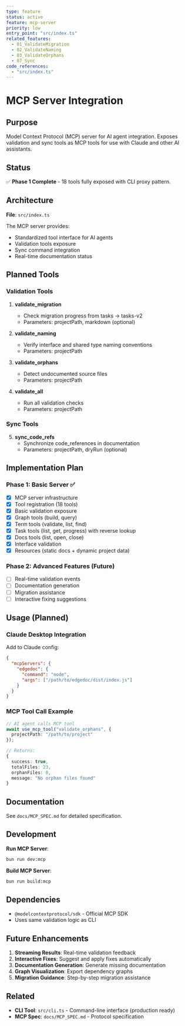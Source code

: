 ```yaml
---
type: feature
status: active
feature: mcp-server
priority: low
entry_point: "src/index.ts"
related_features:
  - 01_ValidateMigration
  - 02_ValidateNaming
  - 03_ValidateOrphans
  - 07_Sync
code_references:
  - "src/index.ts"
---
```


# MCP Server Integration

## Purpose

Model Context Protocol (MCP) server for AI agent integration. Exposes validation and sync tools as MCP tools for use with Claude and other AI assistants.

## Status

✅ **Phase 1 Complete** - 18 tools fully exposed with CLI proxy pattern.

## Architecture

**File**: `src/index.ts`

The MCP server provides:
- Standardized tool interface for AI agents
- Validation tools exposure
- Sync command integration
- Real-time documentation status

## Planned Tools

### Validation Tools

1. **validate_migration**
   - Check migration progress from tasks → tasks-v2
   - Parameters: projectPath, markdown (optional)

2. **validate_naming**
   - Verify interface and shared type naming conventions
   - Parameters: projectPath

3. **validate_orphans**
   - Detect undocumented source files
   - Parameters: projectPath

4. **validate_all**
   - Run all validation checks
   - Parameters: projectPath

### Sync Tools

5. **sync_code_refs**
   - Synchronize code_references in documentation
   - Parameters: projectPath, dryRun (optional)

## Implementation Plan

### Phase 1: Basic Server ✅
- [x] MCP server infrastructure
- [x] Tool registration (18 tools)
- [x] Basic validation exposure
- [x] Graph tools (build, query)
- [x] Term tools (validate, list, find)
- [x] Task tools (list, get, progress) with reverse lookup
- [x] Docs tools (list, open, close)
- [x] Interface validation
- [x] Resources (static docs + dynamic project data)

### Phase 2: Advanced Features (Future)
- [ ] Real-time validation events
- [ ] Documentation generation
- [ ] Migration assistance
- [ ] Interactive fixing suggestions

## Usage (Planned)

### Claude Desktop Integration

Add to Claude config:

```json
{
  "mcpServers": {
    "edgedoc": {
      "command": "node",
      "args": ["/path/to/edgedoc/dist/index.js"]
    }
  }
}
```

### MCP Tool Call Example

```typescript
// AI agent calls MCP tool
await use_mcp_tool("validate_orphans", {
  projectPath: "/path/to/project"
});

// Returns:
{
  success: true,
  totalFiles: 23,
  orphanFiles: 0,
  message: "No orphan files found"
}
```

## Documentation

See `docs/MCP_SPEC.md` for detailed specification.

## Development

**Run MCP Server**:
```bash
bun run dev:mcp
```

**Build MCP Server**:
```bash
bun run build:mcp
```

## Dependencies

- `@modelcontextprotocol/sdk` - Official MCP SDK
- Uses same validation logic as CLI

## Future Enhancements

1. **Streaming Results**: Real-time validation feedback
2. **Interactive Fixes**: Suggest and apply fixes automatically
3. **Documentation Generation**: Generate missing documentation
4. **Graph Visualization**: Export dependency graphs
5. **Migration Guidance**: Step-by-step migration assistance

## Related

- **CLI Tool**: `src/cli.ts` - Command-line interface (production ready)
- **MCP Spec**: `docs/MCP_SPEC.md` - Protocol specification
